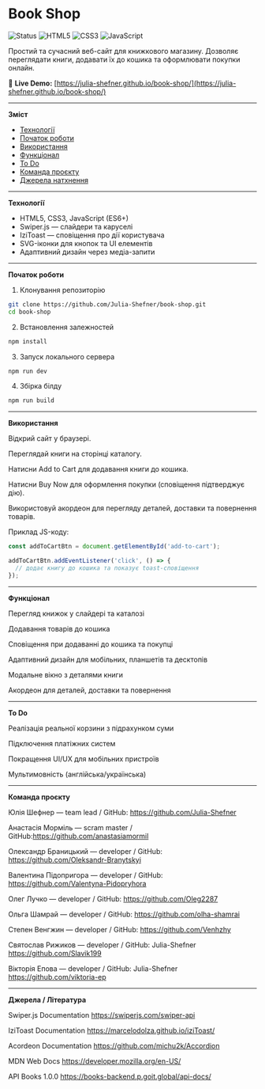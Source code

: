 # Book Shop

![Status](https://img.shields.io/badge/status-ready-brightgreen)
![HTML5](https://img.shields.io/badge/HTML5-orange)
![CSS3](https://img.shields.io/badge/CSS3-blue)
![JavaScript](https://img.shields.io/badge/JavaScript-yellow)

Простий та сучасний веб-сайт для книжкового магазину. Дозволяє переглядати
книги, додавати їх до кошика та оформлювати покупки онлайн.

🔗 **Live Demo:**
[https://julia-shefner.github.io/book-shop/](https://julia-shefner.github.io/book-shop/)

---

**Зміст**

- [Технології](#computer-технології)
- [Початок роботи](#rocket-початок-роботи)
- [Використання](#jigsaw-використання)
- [Функціонал](#dart-функціонал)
- [To Do](#memo-to-do)
- [Команда проєкту](#female-technologist-команда-проєкту)
- [Джерела натхнення](#star2-джерела-натхнення)

---

**Технології**

- HTML5, CSS3, JavaScript (ES6+)
- Swiper.js — слайдери та каруселі
- IziToast — сповіщення про дії користувача
- SVG-іконки для кнопок та UI елементів
- Адаптивний дизайн через медіа-запити

---

**Початок роботи**

1. Клонування репозиторію

```bash
git clone https://github.com/Julia-Shefner/book-shop.git
cd book-shop
```

2. Встановлення залежностей

```bash
npm install
```

3. Запуск локального сервера

```bash
npm run dev
```

4. Збірка білду

```bash
npm run build
```

---

**Використання**

Відкрий сайт у браузері.

Переглядай книги на сторінці каталогу.

Натисни Add to Cart для додавання книги до кошика.

Натисни Buy Now для оформлення покупки (сповіщення підтверджує дію).

Використовуй акордеон для перегляду деталей, доставки та повернення товарів.

Приклад JS-коду:

```javascript
const addToCartBtn = document.getElementById('add-to-cart');

addToCartBtn.addEventListener('click', () => {
  // додає книгу до кошика та показує toast-сповіщення
});
```

---

**Функціонал**

Перегляд книжок у слайдері та каталозі

Додавання товарів до кошика

Сповіщення при додаванні до кошика та покупці

Адаптивний дизайн для мобільних, планшетів та десктопів

Модальне вікно з деталями книги

Акордеон для деталей, доставки та повернення

---

**To Do**

Реалізація реальної корзини з підрахунком суми

Підключення платіжних систем

Покращення UI/UX для мобільних пристроїв

Мультимовність (англійська/українська)

---

**Команда проєкту**

Юлія Шефнер — team lead / GitHub: https://github.com/Julia-Shefner

Анастасія Морміль — scram master / GitHub:https://github.com/anastasiamormil

Олександр Браницький — developer / GitHub:
https://github.com/Oleksandr-Branytskyi

Валентина Підопригора — developer / GitHub:
https://github.com/Valentyna-Pidopryhora

Олег Лучко — developer / GitHub: https://github.com/Oleg2287

Ольга Шамрай — developer / GitHub: https://github.com/olha-shamrai

Степен Венгжин — developer / GitHub: https://github.com/Venhzhy

Святослав Рижиков — developer / GitHub: Julia-Shefner
https://github.com/Slavik199

Вікторія Епова — developer / GitHub: Julia-Shefner
https://github.com/viktoria-ep

---

**Джерела / Література**

Swiper.js Documentation https://swiperjs.com/swiper-api

IziToast Documentation https://marcelodolza.github.io/iziToast/

Acordeon Documentation https://github.com/michu2k/Accordion

MDN Web Docs https://developer.mozilla.org/en-US/

API Books 1.0.0 https://books-backend.p.goit.global/api-docs/
